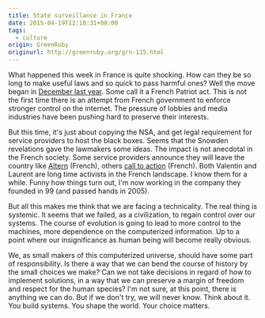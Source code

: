 ```yaml
---
title: State surveillance in France
date: 2015-04-19T12:10:31+08:00
tags:
  - culture
origin: GreenRuby
originurl: http://greenruby.org/grn-115.html
---
```

What happened this week in France is quite shocking. How can they be so long
to make useful laws and so quick to pass harmful ones? Well the move began in
[December last year][frenchpatriot]. Some call it a French Patriot act. This
is not the first time there is an attempt from French government to enforce
stronger control on the internet. The pressure of lobbies and media industries
have been pushing hard to preserve their interests.

But this time, it's just about copying the NSA, and get legal requirement for
service providers to host the black boxes. Seems that the Snowden revelations
gave the lawmakers some ideas. The impact is not anecdotal in the French
society. Some service providers announce they will leave the country like
[Altern][altern] (French), others [call to action][laurent] (French). Both
Valentin and Laurent are long time activists in the French landscape. I know
them for a while. Funny how things turn out, I'm now working in the company
they founded in 99 (and passed hands in 2005).

But all this makes me think that we are facing a technicality. The real thing
is systemic. It seems that we failed, as a civilization, to regain control
over our systems. The course of evolution is going to lead to more control to
the machines, more dependence on the computerized information. Up to a point
where our insignificance as human being will become really obvious.

We, as small makers of this computerized universe, should have some part of
responsibility. Is there a way that we can bend the course of history by the
small choices we make? Can we not take decisions in regard of how to implement
solutions, in a way that we can preserve a margin of freedom and respect for
the human species? I'm not sure, at this point, there is anything we can do.
But if we don't try, we will never know. Think about it. You build systems.
You shape the world. Your choice matters.

[frenchpatriot]: http://www.theguardian.com/world/2013/dec/11/french-officials-internet-users-real-time-law
[altern]: http://www.theguardian.com/world/2013/dec/11/french-officials-internet-users-real-time-law
[laurent]: http://blogs.mediapart.fr/blog/laurent-chemla/170415/lettre-ceux-qui-sen-foutent
